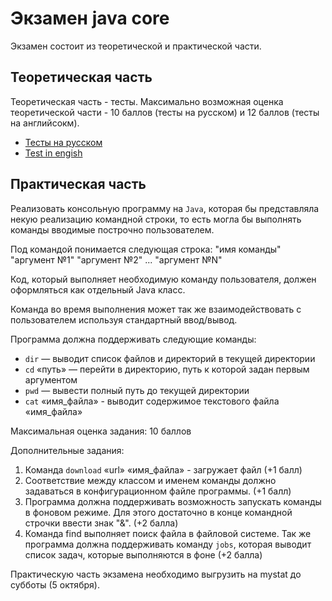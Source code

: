 # Экзамен java core

Экзамен состоит из теоретической и практической части.

## Теоретическая часть

Теоретическая часть - тесты.
Максимально возможная оценка теоретической части - 10 баллов (тесты на русском) и 12 баллов (тесты на английсокм).

* [Тесты на русском](https://forms.gle/TxxjN8ZkvogwLJ7o8)
* [Test in engish](https://forms.gle/wubcNqA6NH9UsGSq9)


## Практическая часть


Реализовать консольную программу на `Java`, которая бы представляла некую реализацию командной строки, то есть могла бы выполнять команды вводимые построчно пользователем. 

Под командой понимается следующая строка:
"имя команды" "аргумент №1" "аргумент №2" ... "аргумент №N"

Код, который выполняет необходимую команду пользователя, должен оформляться как отдельный Java класс. 

Команда во время выполнения может так же взаимодействовать с пользователем используя стандартный ввод/вывод.

Программа должна поддерживать следующие команды:
*    `dir` — выводит список файлов и директорий в текущей директории
*    `cd` «путь» — перейти в директорию, путь к которой задан первым аргументом
*    `pwd` — вывести полный путь до текущей директории
*    `cat` «имя_файла» - выводит содержимое текстового файла «имя_файла»

Максимальная оценка задания: 10 баллов

Дополнительные задания:

1. Команда `download` «url» «имя_файла» - загружает файл (+1 балл)
2. Соответствие между классом и именем команды должно задаваться в конфигурационном файле программы. (+1 балл)
3. Программа должна поддерживать возможность запускать команды в фоновом режиме. Для этого достаточно в конце командной строчки ввести знак "&". (+2 балла)
4. Команда find выполняет поиск файла в файловой системе. Так же программа должна поддерживать команду `jobs`, которая выводит список задач, которые выполняются в фоне (+2 балла)

Практическую часть экзамена необходимо выгрузить на mystat до субботы (5 октября).


